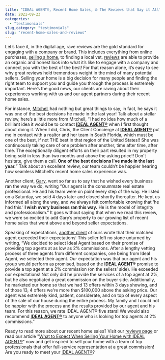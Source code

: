 ```yaml
---
title: "IDEAL AGENT®, Recent Home Sales, & The Reviews that Say it All"
date: 2021-09-23
categories: 
  - "testimonials"
slug_category: "testimonials"
slug: "recent-home-sales-and-reviews"
---
```


Let’s face it, in the digital age, rave reviews are the gold standard for engaging with a company or brand. This includes everything from online purchases, [selling a home](https://idealagent.com/signup/), to finding a local vet, [reviews](https://www.trustpilot.com/review/idealagent.com?b=MTYyOTk4NTYxMTAwMHw2MTI3OWI0YmNjMDA4N2U4ZWY2NWZlODY) are able to provide an organic and honest look into what it’s like to engage with a company and connect you with the best of the best! For that reason alone, it’s easy to see why great reviews hold tremendous weight in the mind of many potential sellers. Selling your home is a big decision for many people and finding the right team to support you and guide you through the process is extremely important. Here’s the good news, our clients are raving about their experiences working with us and our agent partners during their recent home sales. 

For instance, [Mitchell](https://www.trustpilot.com/review/idealagent.com?b=MTYyOTk4NTYxMTAwMHw2MTI3OWI0YmNjMDA4N2U4ZWY2NWZlODY) had nothing but great things to say, in fact, he says it was one of the best decisions he made in the last year! Talk about a stellar review, here’s a little more from Mitchell, “I had no idea how much of a brilliant idea it would be to contact **[IDEAL AGENT®](https://idealagent.com/)** when I first thought about doing it. When I did, Chris, the Client Concierge at [**IDEAL AGENT®**](https://idealagent.com/) put me in contact with a realtor and her team in South Florida, which must be one of the best, if not THE best in that region of the United States!! She was continuously taking care of one problem after another, time after time, after time. The exceptionally diligent efforts on their part resulted in my property being sold in less than two months and above the asking price!! Don't hesitate, give them a call. **One of the best decisions I've made in the last year.**” Talk about an excellent review, our team couldn’t be happier hearing how seamless Mitchell’s recent home sales experience was. 

Another client, [Gary](https://www.trustpilot.com/review/idealagent.com?b=MTYyOTk4NTYxMTAwMHw2MTI3OWI0YmNjMDA4N2U4ZWY2NWZlODY), went so far as to say that he wished every business ran the way we do, writing “Our agent is the consummate real estate professional. He and his team were on point every step of the way. He listed on a Saturday, we sold 4 days later and closed shortly thereafter. He kept us informed all along the way, and we always felt comfortable knowing that ‘he had this.’ **I wish every business ran this way.** He is the model of integrity and professionalism.” It goes without saying that when we read this review, we were so excited to add Gary’s property to our growing list of recent home sales that went above and beyond seller expectations.

Speaking of expectations, [another client](https://www.trustpilot.com/review/idealagent.com?b=MTYyOTk4NTYxMTAwMHw2MTI3OWI0YmNjMDA4N2U4ZWY2NWZlODY) of ours wrote that their matched agent exceeded their expectations! This seller left no stone unturned by writing, “We decided to select Ideal Agent based on their promise of providing top agents at as low as 2% commissions. After a lengthy vetting process of three agents from different companies, one being from Ideal Agent, we selected their agent. Our expectation was that our agent and his group would perform as promised, based on the **[IDEAL AGENT®](https://idealagent.com/)** promise to provide a top agent at a 2% commission (on the sellers’ side). He exceeded our expectations! Not only did he provide the services of a top agent at 2%, but he also negotiated a great commission on the buyer side. Additionally, he marketed our home so that we had 13 offers within 3 days showing, and of those 13, 4 offers we're more than $100,000 above the asking price. Our agent was extremely kind, patient, considerate, and on top of every aspect of the sale of our house during the entire process. My family and I could not be happier with the process and the results provided by our agent and his team. For this reason, we rate IDEAL AGENT® five stars! We would also recommend **[IDEAL AGENT®](https://idealagent.com/)** to anyone who is looking for top agents at 2% commissions.”  

Ready to read more about our recent home sales? Visit our [reviews page](https://www.trustpilot.com/review/idealagent.com?b=MTYyOTk4NTYxMTAwMHw2MTI3OWI0YmNjMDA4N2U4ZWY2NWZlODY) or read our article "[What to Expect When Selling Your Home with IDEAL AGENT®](https://blog.idealagent.com/what-to-expect-when-selling-your-home-with-ideal-agent/)" now and get inspired to sell your home with a team of top professionals that offer full-service representation at a great commission! Are you ready to meet your [IDEAL AGENT®](https://idealagent.com/)?
